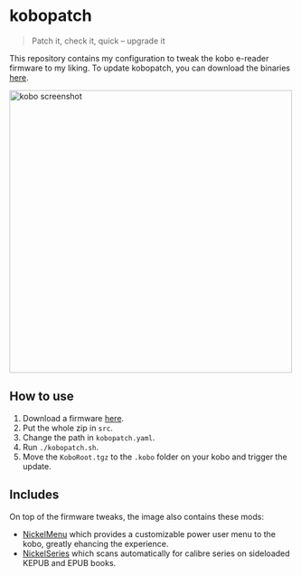 # kobopatch
> Patch it, check it, quick – upgrade it

This repository contains my configuration to tweak the kobo e-reader firmware to my liking. To update kobopatch, you can download the binaries [here](https://github.com/pgaskin/kobopatch/releases/latest).

<img width="500" src="https://github.com/obynio/kobopatch-config/assets/2095991/d419c825-df3f-4837-9196-cb5f07674df0" alt="kobo screenshot">

## How to use

1. Download a firmware [here](https://pgaskin.net/KoboStuff/kobofirmware.html).
2. Put the whole zip in `src`.
3. Change the path in `kobopatch.yaml`.
4. Run `./kobopatch.sh`.
5. Move the `KoboRoot.tgz` to the `.kobo` folder on your kobo and trigger the update.

## Includes

On top of the firmware tweaks, the image also contains these mods:

* [NickelMenu](https://github.com/pgaskin/NickelMenu) which provides a customizable power user menu to the kobo, greatly ehancing the experience.
*  [NickelSeries](https://github.com/pgaskin/kobo-mods/tree/master/NickelSeries) which scans automatically for calibre series on sideloaded KEPUB and EPUB books.
